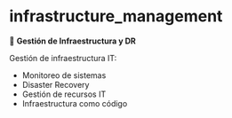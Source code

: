 # infrastructure_management

🔄 **Gestión de Infraestructura y DR**

Gestión de infraestructura IT:
- Monitoreo de sistemas
- Disaster Recovery
- Gestión de recursos IT
- Infraestructura como código